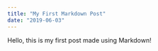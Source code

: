 ```yaml
---
title: "My First Markdown Post"
date: "2019-06-03"
---
```


Hello, this is my first post made using Markdown!